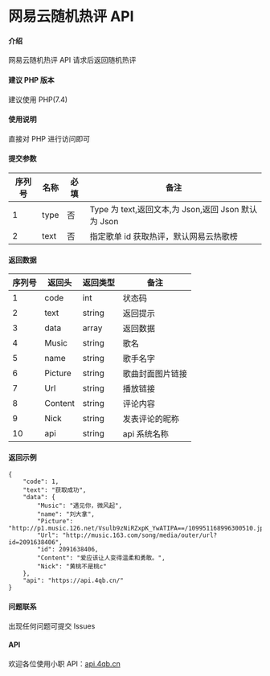 # 网易云随机热评 API

#### 介绍

网易云随机热评 API
请求后返回随机热评

#### 建议 PHP 版本

建议使用 PHP(7.4)

#### 使用说明

直接对 PHP 进行访问即可

#### 提交参数

| 序列号 | 名称 | 必填 | 备注                                                |
| ------ | ---- | ---- | --------------------------------------------------- |
| 1      | type | 否   | Type 为 text,返回文本,为 Json,返回 Json 默认为 Json |
| 2      | text | 否   | 指定歌单 id 获取热评，默认网易云热歌榜              |

#### 返回数据

| 序列号 | 返回头  | 返回类型 | 备注             |
| ------ | ------- | -------- | ---------------- |
| 1      | code    | int      | 状态码           |
| 2      | text    | string   | 返回提示         |
| 3      | data    | array    | 返回数据         |
| 4      | Music   | string   | 歌名             |
| 5      | name    | string   | 歌手名字         |
| 6      | Picture | string   | 歌曲封面图片链接 |
| 7      | Url     | string   | 播放链接         |
| 8      | Content | string   | 评论内容         |
| 9      | Nick    | string   | 发表评论的昵称   |
| 10     | api     | string   | api 系统名称     |

#### 返回示例

```
{
    "code": 1,
    "text": "获取成功",
    "data": {
        "Music": "遇见你，微风起",
        "name": "刘大拿",
        "Picture": "http://p1.music.126.net/Vsulb9zNiRZxpK_YwATIPA==/109951168996300510.jpg",
        "Url": "http://music.163.com/song/media/outer/url?id=2091638406",
        "id": 2091638406,
        "Content": "爱应该让人变得温柔和勇敢。",
        "Nick": "黄桃不是桃c"
    },
    "api": "https://api.4qb.cn/"
}
```

#### 问题联系

出现任何问题可提交 Issues

#### API

欢迎各位使用小职 API：[api.4qb.cn](https://api.41b.cn/)
